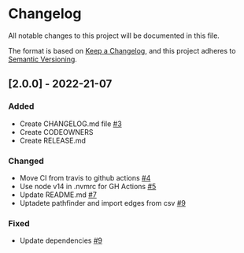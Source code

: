 # Changelog
All notable changes to this project will be documented in this file.

The format is based on [Keep a Changelog](https://keepachangelog.com/en/1.0.0/),
and this project adheres to [Semantic Versioning](https://semver.org/spec/v2.0.0.html).

## [2.0.0] - 2022-21-07

### Added

- Create CHANGELOG.md file [#3](https://github.com/CirclesUBI/circles-transfer/pull/3)
- Create CODEOWNERS
- Create RELEASE.md

### Changed

- Move CI from travis to github actions [#4](https://github.com/CirclesUBI/circles-transfer/pull/4)
- Use node v14 in .nvmrc for GH Actions [#5](https://github.com/CirclesUBI/circles-transfer/pull/5)
- Update README.md [#7](https://github.com/CirclesUBI/circles-transfer/pull/7)
- Uptadete pathfinder and import edges from csv [#9](https://github.com/CirclesUBI/circles-transfer/pull/9)

### Fixed

- Update dependencies [#9](https://github.com/CirclesUBI/circles-transfer/pull/9)